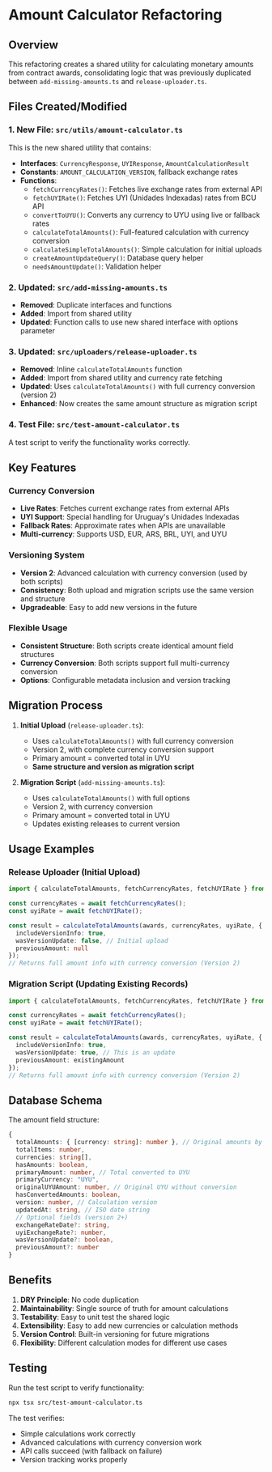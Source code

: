 # Amount Calculator Refactoring

## Overview
This refactoring creates a shared utility for calculating monetary amounts from contract awards, consolidating logic that was previously duplicated between `add-missing-amounts.ts` and `release-uploader.ts`.

## Files Created/Modified

### 1. New File: `src/utils/amount-calculator.ts`
This is the new shared utility that contains:

- **Interfaces**: `CurrencyResponse`, `UYIResponse`, `AmountCalculationResult`
- **Constants**: `AMOUNT_CALCULATION_VERSION`, fallback exchange rates
- **Functions**:
  - `fetchCurrencyRates()`: Fetches live exchange rates from external API
  - `fetchUYIRate()`: Fetches UYI (Unidades Indexadas) rates from BCU API
  - `convertToUYU()`: Converts any currency to UYU using live or fallback rates
  - `calculateTotalAmounts()`: Full-featured calculation with currency conversion
  - `calculateSimpleTotalAmounts()`: Simple calculation for initial uploads
  - `createAmountUpdateQuery()`: Database query helper
  - `needsAmountUpdate()`: Validation helper

### 2. Updated: `src/add-missing-amounts.ts`
- **Removed**: Duplicate interfaces and functions
- **Added**: Import from shared utility
- **Updated**: Function calls to use new shared interface with options parameter

### 3. Updated: `src/uploaders/release-uploader.ts`
- **Removed**: Inline `calculateTotalAmounts` function
- **Added**: Import from shared utility and currency rate fetching
- **Updated**: Uses `calculateTotalAmounts()` with full currency conversion (version 2)
- **Enhanced**: Now creates the same amount structure as migration script

### 4. Test File: `src/test-amount-calculator.ts`
A test script to verify the functionality works correctly.

## Key Features

### Currency Conversion
- **Live Rates**: Fetches current exchange rates from external APIs
- **UYI Support**: Special handling for Uruguay's Unidades Indexadas
- **Fallback Rates**: Approximate rates when APIs are unavailable
- **Multi-currency**: Supports USD, EUR, ARS, BRL, UYI, and UYU

### Versioning System
- **Version 2**: Advanced calculation with currency conversion (used by both scripts)
- **Consistency**: Both upload and migration scripts use the same version and structure
- **Upgradeable**: Easy to add new versions in the future

### Flexible Usage
- **Consistent Structure**: Both scripts create identical amount field structures
- **Currency Conversion**: Both scripts support full multi-currency conversion
- **Options**: Configurable metadata inclusion and version tracking

## Migration Process

1. **Initial Upload** (`release-uploader.ts`):
   - Uses `calculateTotalAmounts()` with full currency conversion
   - Version 2, with complete currency conversion support
   - Primary amount = converted total in UYU
   - **Same structure and version as migration script**

2. **Migration Script** (`add-missing-amounts.ts`):
   - Uses `calculateTotalAmounts()` with full options
   - Version 2, with currency conversion
   - Primary amount = converted total in UYU
   - Updates existing releases to current version

## Usage Examples

### Release Uploader (Initial Upload)
```typescript
import { calculateTotalAmounts, fetchCurrencyRates, fetchUYIRate } from "./utils/amount-calculator";

const currencyRates = await fetchCurrencyRates();
const uyiRate = await fetchUYIRate();

const result = calculateTotalAmounts(awards, currencyRates, uyiRate, {
  includeVersionInfo: true,
  wasVersionUpdate: false, // Initial upload
  previousAmount: null
});
// Returns full amount info with currency conversion (Version 2)
```

### Migration Script (Updating Existing Records)
```typescript
import { calculateTotalAmounts, fetchCurrencyRates, fetchUYIRate } from "./utils/amount-calculator";

const currencyRates = await fetchCurrencyRates();
const uyiRate = await fetchUYIRate();

const result = calculateTotalAmounts(awards, currencyRates, uyiRate, {
  includeVersionInfo: true,
  wasVersionUpdate: true, // This is an update
  previousAmount: existingAmount
});
// Returns full amount info with currency conversion (Version 2)
```

## Database Schema

The amount field structure:
```typescript
{
  totalAmounts: { [currency: string]: number }, // Original amounts by currency
  totalItems: number,
  currencies: string[],
  hasAmounts: boolean,
  primaryAmount: number, // Total converted to UYU
  primaryCurrency: "UYU",
  originalUYUAmount: number, // Original UYU without conversion
  hasConvertedAmounts: boolean,
  version: number, // Calculation version
  updatedAt: string, // ISO date string
  // Optional fields (version 2+)
  exchangeRateDate?: string,
  uyiExchangeRate?: number,
  wasVersionUpdate?: boolean,
  previousAmount?: number
}
```

## Benefits

1. **DRY Principle**: No code duplication
2. **Maintainability**: Single source of truth for amount calculations
3. **Testability**: Easy to unit test the shared logic
4. **Extensibility**: Easy to add new currencies or calculation methods
5. **Version Control**: Built-in versioning for future migrations
6. **Flexibility**: Different calculation modes for different use cases

## Testing

Run the test script to verify functionality:
```bash
npx tsx src/test-amount-calculator.ts
```

The test verifies:
- Simple calculations work correctly
- Advanced calculations with currency conversion work
- API calls succeed (with fallback on failure)
- Version tracking works properly
